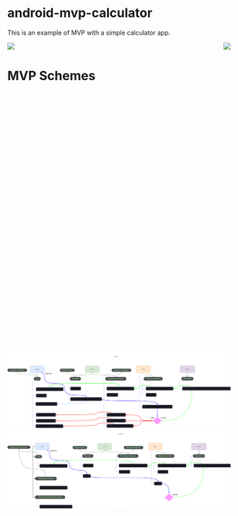 # android-mvp-calculator

This is an example of MVP with a simple calculator app.

<p float="center">
  <img height="700px" src="https://user-images.githubusercontent.com/86477169/159130714-01d21eb3-ede0-4950-a565-b454da3556f8.jpg">
  <img height="700px" align="right" src="https://user-images.githubusercontent.com/86477169/159130716-b619330b-8323-4ccc-abd1-eeeb5c08ff0b.jpg">
</p

  <br>
  
# MVP Schemes

<a href="https://raw.githubusercontent.com/ElianFabian/android-mvp-calculator/main/MVP%20Calculator%20Scheme.svg">
  <img src="MVP Calculator Scheme.svg">
</a>

<a href="https://raw.githubusercontent.com/ElianFabian/android-mvp-calculator/main/MVP%20OperationList%20Scheme.svg">
  <img src="MVP OperationList Scheme.svg">
</a>
